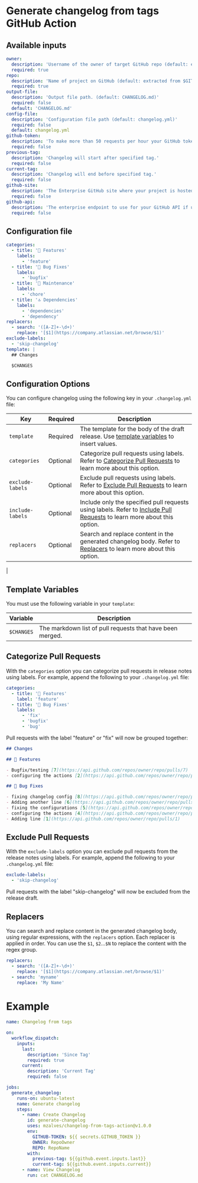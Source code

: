 # Generate changelog from tags GitHub Action

## Available inputs

```yaml
owner:
  description: 'Username of the owner of target GitHub repo (default: extracted from $GITHUB_REPOSITORY)'
  required: true
repo:
  description: 'Name of project on GitHub (default: extracted from $GITHUB_REPOSITORY)'
  required: true
output-file:
  description: 'Output file path. (default: CHANGELOG.md)'
  required: false
  default: 'CHANGELOG.md'
config-file:
  description: 'Configuration file path (default: changelog.yml)'
  required: false
  default: changelog.yml
github-token:
  description: 'To make more than 50 requests per hour your GitHub token is required. You can generate it at: https://github.com/settings/tokens/new<Paste>'
  required: false
previous-tag:
  description: 'Changelog will start after specified tag.'
  required: false
current-tag:
  description: 'Changelog will end before specified tag.'
  required: false
github-site:
  description: 'The Enterprise GitHub site where your project is hosted if using GitHub Enterprise.'
  required: false
github-api:
  description: 'The enterprise endpoint to use for your GitHub API if using GitHub Enterprise.'
  required: false
```
## Configuration file

```yaml
categories:
  - title: '🚀 Features'
    labels:
      - 'feature'
  - title: '🐛 Bug Fixes'
    labels:
      - 'bugfix'
  - title: '🧰 Maintenance'
    labels: 
      - 'chore'
  - title: '🔝 Dependencies'
    labels: 
      - 'dependencies'
      - 'dependency'
replacers:
  - search: '([A-Z]+-\d+)'
    replace: '[$1](https://company.atlassian.net/browse/$1)'
exclude-labels:
  - 'skip-changelog'
template: |
  ## Changes

  $CHANGES
```

## Configuration Options

You can configure changelog using the following key in your `.changelog.yml` file:

| Key                    | Required | Description                                                                                                                                                                |
| ---------------------- | -------- | -------------------------------------------------------------------------------------------------------------------------------------------------------------------------- |
| `template`             | Required | The template for the body of the draft release. Use [template variables](#template-variables) to insert values.                                                            |
| `categories`           | Optional | Categorize pull requests using labels. Refer to [Categorize Pull Requests](#categorize-pull-requests) to learn more about this option.                                     |
| `exclude-labels`       | Optional | Exclude pull requests using labels. Refer to [Exclude Pull Requests](#exclude-pull-requests) to learn more about this option.                                              |
| `include-labels`       | Optional | Include only the specified pull requests using labels. Refer to [Include Pull Requests](#include-pull-requests) to learn more about this option.                           |
| `replacers`            | Optional | Search and replace content in the generated changelog body. Refer to [Replacers](#replacers) to learn more about this option.                                              |
|


## Template Variables

You must use the following variable in your `template`:

| Variable        | Description                                                                                                           |
| --------------- | --------------------------------------------------------------------------------------------------------------------- |
| `$CHANGES`      | The markdown list of pull requests that have been merged.                                                             |


## Categorize Pull Requests

With the `categories` option you can categorize pull requests in release notes using labels. For example, append the following to your `.changelog.yml` file:

```yml
categories:
  - title: '🚀 Features'
    label: 'feature'
  - title: '🐛 Bug Fixes'
    labels:
      - 'fix'
      - 'bugfix'
      - 'bug'
```

Pull requests with the label "feature" or "fix" will now be grouped together:
```md
## Changes

## 🚀 Features

- Bugfix/testing [7](https://api.github.com/repos/owner/repo/pulls/7)
- configuring the actions [2](https://api.github.com/repos/owner/repo/pulls/2)

## 🐛 Bug Fixes

- fixing changelog config [8](https://api.github.com/repos/owner/repo/pulls/8)
- Adding another line [6](https://api.github.com/repos/owner/repo/pulls/6)
- fixing the configurations [5](https://api.github.com/repos/owner/repo/pulls/5)
- configuring the actions [4](https://api.github.com/repos/owner/repo/pulls/4)
- Adding line [1](https://api.github.com/repos/owner/repo/pulls/1)
```

## Exclude Pull Requests

With the `exclude-labels` option you can exclude pull requests from the release notes using labels. For example, append the following to your `.changelog.yml` file:

```yml
exclude-labels:
  - 'skip-changelog'
```

Pull requests with the label "skip-changelog" will now be excluded from the release draft.

## Replacers

You can search and replace content in the generated changelog body, using regular expressions, with the `replacers` option. Each replacer is applied in order.
You can use the `$1`, `$2`...`$N` to replace the content with the regex group. 

```yml
replacers:
  - search: '([A-Z]+-\d+)'
    replace: '[$1](https://company.atlassian.net/browse/$1)'
  - search: 'myname'
    replace: 'My Name'
```


# Example

```yaml
name: Changelog from tags

on:
  workflow_dispatch:
    inputs:
      last:
        description: 'Since Tag'
        required: true
      current:
        description: 'Current Tag'
        required: false

jobs:
  generate_changelog:
    runs-on: ubuntu-latest
    name: Generate changelog
    steps:
      - name: Create Changelog
        id: generate-changelog
        uses: mzalves/changelog-from-tags-action@v1.0.0
        env:
          GITHUB-TOKEN: ${{ secrets.GITHUB_TOKEN }}
          OWNER: RepoOwner
          REPO: RepoName
        with:          
          previous-tag: ${{github.event.inputs.last}}
          current-tag: ${{github.event.inputs.current}}
      - name: View Changelog
        run: cat CHANGELOG.md

```
